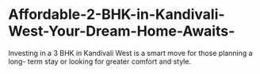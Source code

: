 # Affordable-2-BHK-in-Kandivali-West-Your-Dream-Home-Awaits-
Investing in a 3 BHK in Kandivali West is a smart move for those planning a long- term stay or looking for greater comfort and style.
